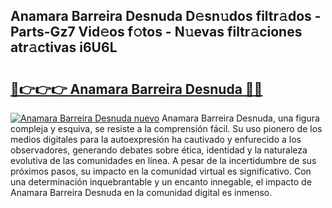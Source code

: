## Anamara Barreira Desnuda D𝚎sn𝚞dos filtr𝚊dos - Parts-Gz7 Vid𝚎os f𝚘tos - N𝚞evas filtr𝚊ciones atr𝚊ctivas i6U6L

# <h2><a href="http://mb47euh.tromn.icu/?c=Anamara+Barreira+Desnuda">🔗👉👉👉 Anamara Barreira Desnuda 🔗🔗</a></h2>

[![Anamara Barreira Desnuda nuevo](https://i.imgur.com/pEAQMta.gif)](http://mb47euh.tromn.icu/?c=Anamara+Barreira+Desnuda)
Anamara Barreira Desnuda, una figura compleja y esquiva, se resiste a la comprensión fácil. Su uso pionero de los medios digitales para la autoexpresión ha cautivado y enfurecido a los observadores, generando debates sobre ética, identidad y la naturaleza evolutiva de las comunidades en línea. A pesar de la incertidumbre de sus próximos pasos, su impacto en la comunidad virtual es significativo. Con una determinación inquebrantable y un encanto innegable, el impacto de Anamara Barreira Desnuda en la comunidad digital es inmenso.
